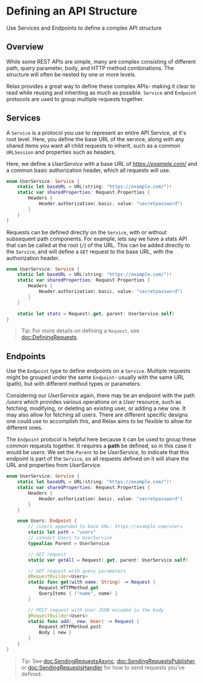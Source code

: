 # Defining an API Structure

Use Services and Endpoints to define a complex API structure

## Overview

While some REST APIs are simple, many are complex consisting of different path, query parameter, body, and HTTP method
combinations. The structure will often be nested by one or more levels.

Relax provides a great way to define these complex APIs- making it clear to read while reusing and inheriting as much as
possible. ``Service`` and ``Endpoint`` protocols are used to group multiple requests together.

## Services

A ``Service`` is a protocol you use to represent an entire API Service, at it's root level. Here, you define the base
URL of the service, along with any shared items you want all child requests to inherit, such as a common `URLSession`
and properties such as headers.

Here, we define a *UserService* with a base URL of *https://example.com/* and a common basic authorization header,
which all requests will use.

```swift
enum UserService: Service {
    static let baseURL = URL(string: "https://example.com/")!
    static var sharedProperties: Request.Properties {
        Headers {
            Header.authorization(.basic, value: "secretpassword")
        }
    }
}
```

Requests can be defined directly on the `Service`, with or without subsequent path components. For example, lets say we
have a stats API that can be called at the root (`/`) of the URL. This can be added directly to the `Service`, and will
define a `GET` request to the base URL, with the authorization header.

```swift
enum UserService: Service {
    static let baseURL = URL(string: "https://example.com/")!
    static var sharedProperties: Request.Properties {
        Headers {
            Header.authorization(.basic, value: "secretpassword")
        }
    }

    static let stats = Request(.get, parent: UserService.self)
}
```

> Tip: For more details on defining a ``Request``, see <doc:DefiningRequests>.

## Endpoints

Use the ``Endpoint`` type to define endpoints on a ``Service``. Multiple requests might be grouped under the same 
``Endpoint``- usually with the same URL (path), but with different method types or parameters.

Considering our *UserService* again, there may be an endpoint with the path */users* which provides various
operations on a *User* resource, such as fetching, modifying, or deleting an existing user, or adding a new one. It may
also allow for fetching all users. There are different specific designs one could use to accomplish this, and Relax aims
to be flexible to allow for different ones.

The ``Endpoint`` protocol is helpful here because it can be used to group these common requests together. It requires a
**path** be defined, so in this case it would be *users*. We set the `Parent` to be *UserService*, to indicate that this
endpoint is part of the ``Service``, so all requests defined on it will share the URL and properties from *UserService*.

```swift
enum UserService: Service {
    static let baseURL = URL(string: "https://example.com/")!
    static var sharedProperties: Request.Properties {
        Headers {
            Header.authorization(.basic, value: "secretpassword")
        }
    }

    enum Users: Endpoint {
        // /users appended to base URL: https://example.com/users
        static let path = "users"
        // connect Users to UserService
        typealias Parent = UserService

        // GET request
        static var getAll = Request(.get, parent: UserService.self)

        // GET request with query parameters
        @RequestBuilder<Users>
        static func get(with name: String) -> Request {
            Request.HTTPMethod.get
            QueryItems { ("name", name) }
        }

        // POST request with User JSON encoded in the body
        @RequestBuilder<Users>
        static func add(_ new: User) -> Request {
            Request.HTTPMethod.post
            Body { new }
        }
    }
}
```

> Tip: See <doc:SendingRequestsAsync>, <doc:SendingRequestsPublisher>, or <doc:SendingRequestsHandler> for how to send requests you've defined.
